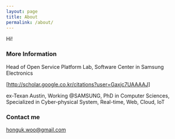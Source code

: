 ```yaml
---
layout: page
title: About
permalink: /about/
---
```


Hi!

### More Information

Head of Open Service Platform Lab, Software Center in Samsung Electronics

[http://scholar.google.co.kr/citations?user=Gaxjc7UAAAAJ]

ex-Texan Austin, Working @SAMSUNG, PhD in Computer Sciences,
Specialized in Cyber-physical System, Real-time, Web, Cloud, IoT

### Contact me

[honguk.woo@gmail.com](mailto:honguk.woo@gmail.com)
